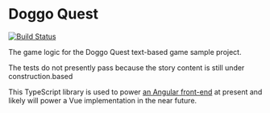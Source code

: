 # Doggo Quest

[![Build Status](https://travis-ci.com/IntegerMan/DoggoQuestLogic.svg?branch=master)](https://travis-ci.com/IntegerMan/DoggoQuestLogic)

The game logic for the Doggo Quest text-based game sample project.

The tests do not presently pass because the story content is still under construction.based

This TypeScript library is used to power [an Angular front-end](https://github.com/IntegerMan/DoggoQuest) at present and likely will power a Vue implementation in the near future.
